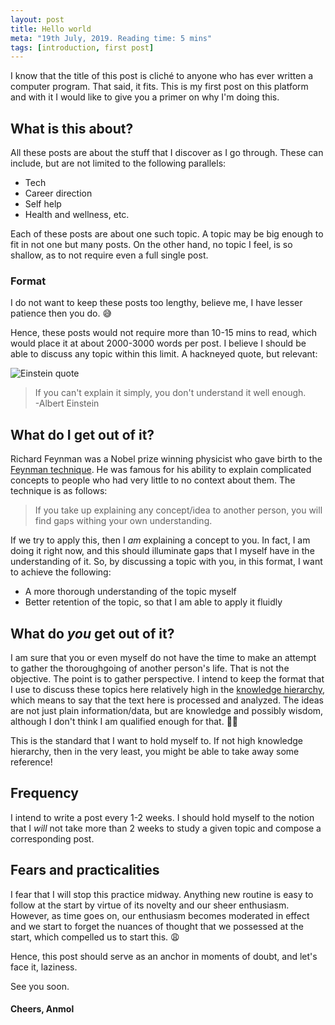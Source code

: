 ```yaml
---
layout: post
title: Hello world
meta: "19th July, 2019. Reading time: 5 mins"
tags: [introduction, first post]
---
```


I know that the title of this post is cliché to anyone who has ever written a computer program. That said, it fits. This is my first post on this platform and with it I would like to give you a primer on why I'm doing this. 

## What is this about?

All these posts are about the stuff that I discover as I go through. These can include, but are not limited to the following parallels:

- Tech
- Career direction
- Self help
- Health and wellness, etc.

Each of these posts are about one such topic. A topic may be big enough to fit in not one but many posts. On the other hand, no topic I feel, is so shallow, as to not require even a full single post. 

### Format

I do not want to keep these posts too lengthy, believe me, I have lesser patience then you do. 😅

Hence, these posts would not require more than 10-15 mins to read, which would place it at about 2000-3000 words per post. I believe I should be able to discuss any topic within this limit. A hackneyed quote, but relevant:

![Einstein quote](../../../assets/images/pictures/2019/07/einstein_quote.jpg "Einstein quote")

> If you can't explain it simply, you don't understand it well enough.    
>       -Albert Einstein

## What do I get out of it?

Richard Feynman was a Nobel prize winning physicist who gave birth to the <a href='https://curiosity.com/topics/learn-anything-in-four-steps-with-the-feynman-technique-curiosity/' target='about:blank'>Feynman technique</a>. He was famous for his ability to explain complicated concepts to people who had very little to no context about them. The technique is as follows:

> If you take up explaining any concept/idea to another person, you will find gaps withing your own understanding.

If we try to apply this, then I _am_ explaining a concept to you. In fact, I am doing it right now, and this should illuminate gaps that I myself have in the understanding of it. So, by discussing a topic with you, in this format, I want to achieve the following:

- A more thorough understanding of the topic myself
- Better retention of the topic, so that I am able to apply it fluidly

## What do _you_ get out of it?

I am sure that you or even myself do not have the time to make an attempt to gather the thoroughgoing of another person's life. That is not the objective. The point is to gather perspective. I intend to keep the format that I use to discuss these topics here relatively high in the <a href='https://en.wikipedia.org/wiki/DIKW_pyramid' target='about:blank'>knowledge hierarchy</a>, which means to say that the text here is processed and analyzed. The ideas are not just plain information/data, but are knowledge and possibly wisdom, although I don't think I am qualified enough for that. 🙅‍♂️

This is the standard that I want to hold myself to. If not high knowledge hierarchy, then in the very least, you might be able to take away some reference! 

## Frequency 

I intend to write a post every 1-2 weeks. I should hold myself to the notion that I *will* not take more than 2 weeks to study a given topic and compose a corresponding post.

## Fears and practicalities

I fear that I will stop this practice midway. Anything new routine is easy to follow at the start by virtue of its novelty and our sheer enthusiasm. However, as time goes on, our enthusiasm becomes moderated in effect and we start to forget the nuances of thought that we possessed at the start, which compelled us to start this. 😩

Hence, this post should serve as an anchor in moments of doubt, and let's face it, laziness.

See you soon.

#### Cheers, Anmol
